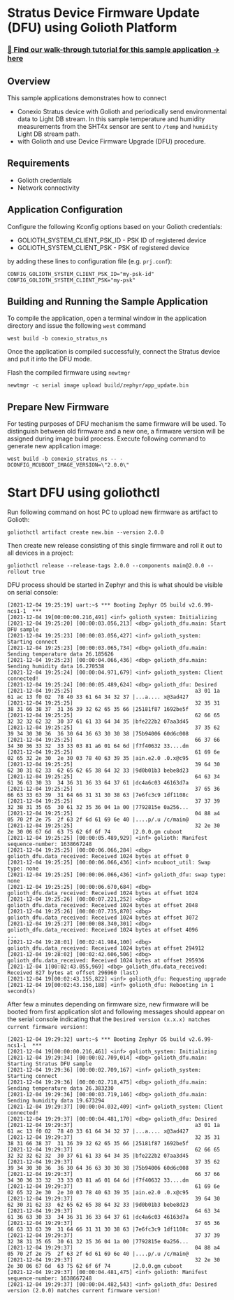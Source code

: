 
# Stratus Device Firmware Update (DFU) using Golioth Platform

### [📣 Find our walk-through tutorial for this sample application → here](https://www.rajeevpiyare.com/posts/stratus-to-golioth/)

## Overview
This sample applications demonstrates how to connect
- Conexio Stratus device with Golioth and periodically send environmental data to Light DB stream. In this sample temperature and humidity measurements from the SHT4x sensor are sent to `/temp` and `humidity` Light DB stream path. 
- with Golioth and use Device Firmware Upgrade (DFU) procedure.

## Requirements
- Golioth credentials
- Network connectivity

## Application Configuration

Configure the following Kconfig options based on your Golioth credentials:

- GOLIOTH_SYSTEM_CLIENT_PSK_ID  - PSK ID of registered device
- GOLIOTH_SYSTEM_CLIENT_PSK     - PSK of registered device

by adding these lines to configuration file (e.g. `prj.conf`):

```
CONFIG_GOLIOTH_SYSTEM_CLIENT_PSK_ID="my-psk-id"
CONFIG_GOLIOTH_SYSTEM_CLIENT_PSK="my-psk"
```

## Building and Running the Sample Application
To compile the application, open a terminal window in the application directory and issue the following `west` command
```
west build -b conexio_stratus_ns
```

Once the application is compiled successfully, connect the Stratus device and put it into the DFU mode.

Flash the compiled firmware using `newtmgr`
```
newtmgr -c serial image upload build/zephyr/app_update.bin
```

## Prepare New Firmware
For testing purposes of DFU mechanism the same firmware will be used. To
distinguish between old firmware and a new one, a firmware version will be
assigned during image build process. Execute following command to generate new
application image:
```
west build -b conexio_stratus_ns -- -DCONFIG_MCUBOOT_IMAGE_VERSION=\"2.0.0\"
```

Start DFU using goliothctl
==========================

Run following command on host PC to upload new firmware as artifact to Golioth:
```
goliothctl artifact create new.bin --version 2.0.0
```

Then create new release consisting of this single firmware and roll it out to
all devices in a project:
```
goliothctl release --release-tags 2.0.0 --components main@2.0.0 --rollout true
```
DFU process should be started in Zephyr and this is what should be visible on
serial console:

```
[2021-12-04 19:25:19] uart:~$ *** Booting Zephyr OS build v2.6.99-ncs1-1  ***
[2021-12-04 19[00:00:00.216,491] <inf> golioth_system: Initializing
[2021-12-04 19:25:20] [00:00:03.056,213] <dbg> golioth_dfu.main: Start DFU sample
[2021-12-04 19:25:23] [00:00:03.056,427] <inf> golioth_system: Starting connect
[2021-12-04 19:25:23] [00:00:03.065,734] <dbg> golioth_dfu.main: Sending temperature data 26.185626
[2021-12-04 19:25:23] [00:00:04.066,436] <dbg> golioth_dfu.main: Sending humidity data 16.270538
[2021-12-04 19:25:24] [00:00:04.971,679] <inf> golioth_system: Client connected!
[2021-12-04 19:25:24] [00:00:05.489,624] <dbg> golioth_dfu: Desired
[2021-12-04 19:25:25]                                       a3 01 1a 61 ac 13 f0 02  78 40 33 61 64 34 32 37 |...a.... x@3ad427
[2021-12-04 19:25:25]                                       32 35 31 38 31 66 38 37  31 36 39 32 62 65 35 66 |25181f87 1692be5f
[2021-12-04 19:25:25]                                       62 66 65 32 32 32 62 32  30 37 61 61 33 64 34 35 |bfe222b2 07aa3d45
[2021-12-04 19:25:25]                                       37 35 62 39 34 30 30 36  36 30 64 36 63 30 30 38 |75b94006 60d6c008
[2021-12-04 19:25:25]                                       66 37 66 34 30 36 33 32  33 33 03 81 a6 01 64 6d |f7f40632 33....dm
[2021-12-04 19:25:25]                                       61 69 6e 02 65 32 2e 30  2e 30 03 78 40 63 39 35 |ain.e2.0 .0.x@c95
[2021-12-04 19:25:25]                                       39 64 30 62 30 31 62 33  62 65 62 65 38 64 32 33 |9d0b01b3 bebe8d23
[2021-12-04 19:25:25]                                       64 63 34 61 36 63 30 33  34 36 31 36 33 64 37 61 |dc4a6c03 46163d7a
[2021-12-04 19:25:25]                                       37 65 36 66 63 33 63 39  31 64 66 31 31 30 38 63 |7e6fc3c9 1df1108c
[2021-12-04 19:25:25]                                       37 37 39 32 38 31 35 65  30 61 32 35 36 04 1a 00 |7792815e 0a256...
[2021-12-04 19:25:25]                                       04 88 a4 05 70 2f 2e 75  2f 63 2f 6d 61 69 6e 40 |....p/.u /c/main@
[2021-12-04 19:25:25]                                       32 2e 30 2e 30 06 67 6d  63 75 62 6f 6f 74       |2.0.0.gm cuboot
[2021-12-04 19:25:25] [00:00:05.489,929] <inf> golioth: Manifest sequence-number: 1638667248
[2021-12-04 19:25:25] [00:00:06.066,284] <dbg> golioth_dfu.data_received: Received 1024 bytes at offset 0
[2021-12-04 19:25:25] [00:00:06.066,436] <inf> mcuboot_util: Swap type: none
[2021-12-04 19:25:25] [00:00:06.066,436] <inf> golioth_dfu: swap type: none
[2021-12-04 19:25:25] [00:00:06.670,684] <dbg> golioth_dfu.data_received: Received 1024 bytes at offset 1024
[2021-12-04 19:25:26] [00:00:07.221,252] <dbg> golioth_dfu.data_received: Received 1024 bytes at offset 2048
[2021-12-04 19:25:26] [00:00:07.735,870] <dbg> golioth_dfu.data_received: Received 1024 bytes at offset 3072
[2021-12-04 19:25:27] [00:00:08.340,301] <dbg> golioth_dfu.data_received: Received 1024 bytes at offset 4096
...
[2021-12-04 19:28:01] [00:02:41.984,100] <dbg> golioth_dfu.data_received: Received 1024 bytes at offset 294912
[2021-12-04 19:28:02] [00:02:42.606,506] <dbg> golioth_dfu.data_received: Received 1024 bytes at offset 295936
[2021-12-04 1[00:02:43.055,969] <dbg> golioth_dfu.data_received: Received 827 bytes at offset 296960 (last)
[2021-12-04 19[00:02:43.155,822] <inf> golioth_dfu: Requesting upgrade
[2021-12-04 19[00:02:43.156,188] <inf> golioth_dfu: Rebooting in 1 second(s)
```

After few a minutes depending on firmware size, new firmware will be booted from first application slot and following messages should appear on the serial console
indicating that the `Desired version (x.x.x) matches current firmware version!`:
```
[2021-12-04 19:29:32] uart:~$ *** Booting Zephyr OS build v2.6.99-ncs1-1  ***
[2021-12-04 19[00:00:00.216,461] <inf> golioth_system: Initializing
[2021-12-04 19:29:34] [00:00:02.709,014] <dbg> golioth_dfu.main: Starting Stratus DFU sample
[2021-12-04 19:29:36] [00:00:02.709,167] <inf> golioth_system: Starting connect
[2021-12-04 19:29:36] [00:00:02.718,475] <dbg> golioth_dfu.main: Sending temperature data 26.383230
[2021-12-04 19:29:36] [00:00:03.719,146] <dbg> golioth_dfu.main: Sending humidity data 19.673294
[2021-12-04 19:29:37] [00:00:04.032,409] <inf> golioth_system: Client connected!
[2021-12-04 19:29:37] [00:00:04.481,170] <dbg> golioth_dfu: Desired
[2021-12-04 19:29:37]                                       a3 01 1a 61 ac 13 f0 02  78 40 33 61 64 34 32 37 |...a.... x@3ad427
[2021-12-04 19:29:37]                                       32 35 31 38 31 66 38 37  31 36 39 32 62 65 35 66 |25181f87 1692be5f
[2021-12-04 19:29:37]                                       62 66 65 32 32 32 62 32  30 37 61 61 33 64 34 35 |bfe222b2 07aa3d45
[2021-12-04 19:29:37]                                       37 35 62 39 34 30 30 36  36 30 64 36 63 30 30 38 |75b94006 60d6c008
[2021-12-04 19:29:37]                                       66 37 66 34 30 36 33 32  33 33 03 81 a6 01 64 6d |f7f40632 33....dm
[2021-12-04 19:29:37]                                       61 69 6e 02 65 32 2e 30  2e 30 03 78 40 63 39 35 |ain.e2.0 .0.x@c95
[2021-12-04 19:29:37]                                       39 64 30 62 30 31 62 33  62 65 62 65 38 64 32 33 |9d0b01b3 bebe8d23
[2021-12-04 19:29:37]                                       64 63 34 61 36 63 30 33  34 36 31 36 33 64 37 61 |dc4a6c03 46163d7a
[2021-12-04 19:29:37]                                       37 65 36 66 63 33 63 39  31 64 66 31 31 30 38 63 |7e6fc3c9 1df1108c
[2021-12-04 19:29:37]                                       37 37 39 32 38 31 35 65  30 61 32 35 36 04 1a 00 |7792815e 0a256...
[2021-12-04 19:29:37]                                       04 88 a4 05 70 2f 2e 75  2f 63 2f 6d 61 69 6e 40 |....p/.u /c/main@
[2021-12-04 19:29:37]                                       32 2e 30 2e 30 06 67 6d  63 75 62 6f 6f 74       |2.0.0.gm cuboot
[2021-12-04 19:29:37] [00:00:04.481,475] <inf> golioth: Manifest sequence-number: 1638667248
[2021-12-04 19:29:37] [00:00:04.482,543] <inf> golioth_dfu: Desired version (2.0.0) matches current firmware version!
```
